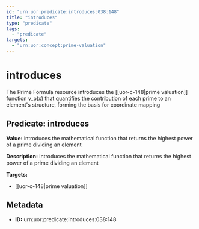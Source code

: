 ```yaml
---
id: "urn:uor:predicate:introduces:038:148"
title: "introduces"
type: "predicate"
tags:
  - "predicate"
targets:
  - "urn:uor:concept:prime-valuation"
---
```


# introduces

The Prime Formula resource introduces the [[uor-c-148|prime valuation]] function v_p(x) that quantifies the contribution of each prime to an element's structure, forming the basis for coordinate mapping

## Predicate: introduces

**Value:** introduces the mathematical function that returns the highest power of a prime dividing an element

**Description:** introduces the mathematical function that returns the highest power of a prime dividing an element

**Targets:**

- [[uor-c-148|prime valuation]]

## Metadata

- **ID:** urn:uor:predicate:introduces:038:148
